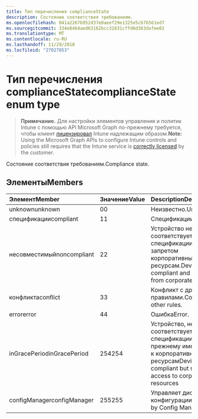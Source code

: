 ```yaml
---
title: Тип перечисления complianceState
description: Состояние соответствия требованиям.
ms.openlocfilehash: 041a2267b952d37e0aeef29e1325e5cb7b561ed7
ms.sourcegitcommit: 334e84b4aed63162bcc31831cffd6d363dafee02
ms.translationtype: MT
ms.contentlocale: ru-RU
ms.lasthandoff: 11/29/2018
ms.locfileid: "27027853"
---
```

# <a name="compliancestate-enum-type"></a><span data-ttu-id="21aa3-103">Тип перечисления complianceState</span><span class="sxs-lookup"><span data-stu-id="21aa3-103">complianceState enum type</span></span>

> <span data-ttu-id="21aa3-104">**Примечание.** Для настройки элементов управления и политик Intune с помощью API Microsoft Graph по-прежнему требуется, чтобы клиент [лицензировал](https://go.microsoft.com/fwlink/?linkid=839381) Intune надлежащим образом.</span><span class="sxs-lookup"><span data-stu-id="21aa3-104">**Note:** Using the Microsoft Graph APIs to configure Intune controls and policies still requires that the Intune service is [correctly licensed](https://go.microsoft.com/fwlink/?linkid=839381) by the customer.</span></span>

<span data-ttu-id="21aa3-105">Состояние соответствия требованиям.</span><span class="sxs-lookup"><span data-stu-id="21aa3-105">Compliance state.</span></span>
## <a name="members"></a><span data-ttu-id="21aa3-106">Элементы</span><span class="sxs-lookup"><span data-stu-id="21aa3-106">Members</span></span>
|<span data-ttu-id="21aa3-107">Элемент</span><span class="sxs-lookup"><span data-stu-id="21aa3-107">Member</span></span>|<span data-ttu-id="21aa3-108">Значение</span><span class="sxs-lookup"><span data-stu-id="21aa3-108">Value</span></span>|<span data-ttu-id="21aa3-109">Description</span><span class="sxs-lookup"><span data-stu-id="21aa3-109">Description</span></span>|
|:---|:---|:---|
|<span data-ttu-id="21aa3-110">unknown</span><span class="sxs-lookup"><span data-stu-id="21aa3-110">unknown</span></span>|<span data-ttu-id="21aa3-111">0</span><span class="sxs-lookup"><span data-stu-id="21aa3-111">0</span></span>|<span data-ttu-id="21aa3-112">Неизвестно.</span><span class="sxs-lookup"><span data-stu-id="21aa3-112">Unknown.</span></span>|
|<span data-ttu-id="21aa3-113">спецификации</span><span class="sxs-lookup"><span data-stu-id="21aa3-113">compliant</span></span>|<span data-ttu-id="21aa3-114">1</span><span class="sxs-lookup"><span data-stu-id="21aa3-114">1</span></span>|<span data-ttu-id="21aa3-115">Спецификации.</span><span class="sxs-lookup"><span data-stu-id="21aa3-115">Compliant.</span></span>|
|<span data-ttu-id="21aa3-116">несовместимый</span><span class="sxs-lookup"><span data-stu-id="21aa3-116">noncompliant</span></span>|<span data-ttu-id="21aa3-117">2</span><span class="sxs-lookup"><span data-stu-id="21aa3-117">2</span></span>|<span data-ttu-id="21aa3-118">Устройство не соответствует спецификации и запретом корпоративным ресурсам.</span><span class="sxs-lookup"><span data-stu-id="21aa3-118">Device is non-compliant and is blocked from corporate resources.</span></span>|
|<span data-ttu-id="21aa3-119">конфликта</span><span class="sxs-lookup"><span data-stu-id="21aa3-119">conflict</span></span>|<span data-ttu-id="21aa3-120">3</span><span class="sxs-lookup"><span data-stu-id="21aa3-120">3</span></span>|<span data-ttu-id="21aa3-121">Конфликт с другими правилами.</span><span class="sxs-lookup"><span data-stu-id="21aa3-121">Conflict with other rules.</span></span>|
|<span data-ttu-id="21aa3-122">error</span><span class="sxs-lookup"><span data-stu-id="21aa3-122">error</span></span>|<span data-ttu-id="21aa3-123">4</span><span class="sxs-lookup"><span data-stu-id="21aa3-123">4</span></span>|<span data-ttu-id="21aa3-124">Ошибка</span><span class="sxs-lookup"><span data-stu-id="21aa3-124">Error.</span></span>|
|<span data-ttu-id="21aa3-125">inGracePeriod</span><span class="sxs-lookup"><span data-stu-id="21aa3-125">inGracePeriod</span></span>|<span data-ttu-id="21aa3-126">254</span><span class="sxs-lookup"><span data-stu-id="21aa3-126">254</span></span>|<span data-ttu-id="21aa3-127">Устройство, не соответствует спецификации, но по-прежнему имеет доступ к корпоративным ресурсам</span><span class="sxs-lookup"><span data-stu-id="21aa3-127">Device is non-compliant but still has access to corporate resources</span></span>|
|<span data-ttu-id="21aa3-128">configManager</span><span class="sxs-lookup"><span data-stu-id="21aa3-128">configManager</span></span>|<span data-ttu-id="21aa3-129">255</span><span class="sxs-lookup"><span data-stu-id="21aa3-129">255</span></span>|<span data-ttu-id="21aa3-130">Управляет диспетчер конфигурации</span><span class="sxs-lookup"><span data-stu-id="21aa3-130">Managed by Config Manager</span></span>|




